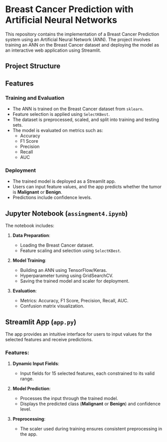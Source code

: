 # Breast Cancer Prediction with Artificial Neural Networks

This repository contains the implementation of a Breast Cancer Prediction system using an Artificial Neural Network (ANN). The project involves training an ANN on the Breast Cancer dataset and deploying the model as an interactive web application using Streamlit.

## Project Structure


## Features

### Training and Evaluation
- The ANN is trained on the Breast Cancer dataset from `sklearn`.
- Feature selection is applied using `SelectKBest`.
- The dataset is preprocessed, scaled, and split into training and testing sets.
- The model is evaluated on metrics such as:
  - Accuracy
  - F1 Score
  - Precision
  - Recall
  - AUC

### Deployment
- The trained model is deployed as a Streamlit app.
- Users can input feature values, and the app predicts whether the tumor is **Malignant** or **Benign**.
- Predictions include confidence levels.

## Jupyter Notebook (`assingment4.ipynb`)

The notebook includes:

1. **Data Preparation**:
   - Loading the Breast Cancer dataset.
   - Feature scaling and selection using `SelectKBest`.

2. **Model Training**:
   - Building an ANN using TensorFlow/Keras.
   - Hyperparameter tuning using GridSearchCV.
   - Saving the trained model and scaler for deployment.

3. **Evaluation**:
   - Metrics: Accuracy, F1 Score, Precision, Recall, AUC.
   - Confusion matrix visualization.

## Streamlit App (`app.py`)

The app provides an intuitive interface for users to input values for the selected features and receive predictions.

### Features:
1. **Dynamic Input Fields**:
   - Input fields for 15 selected features, each constrained to its valid range.

2. **Model Prediction**:
   - Processes the input through the trained model.
   - Displays the predicted class (**Malignant** or **Benign**) and confidence level.

3. **Preprocessing**:
   - The scaler used during training ensures consistent preprocessing in the app.

